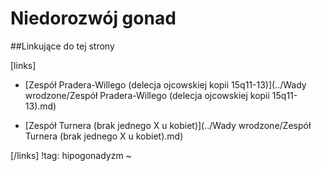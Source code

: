 # Niedorozwój gonad





##Linkujące do tej strony

[links]

- [Zespół Pradera-Willego (delecja ojcowskiej kopii 15q11-13)](../Wady wrodzone/Zespół Pradera-Willego (delecja ojcowskiej kopii 15q11-13).md)

- [Zespół Turnera (brak jednego X u kobiet)](../Wady wrodzone/Zespół Turnera (brak jednego X u kobiet).md)


[/links]
!tag: hipogonadyzm
~

